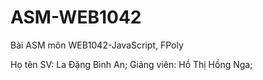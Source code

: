 # ASM-WEB1042
Bài ASM môn WEB1042-JavaScript, FPoly

Họ tên SV: La Đặng Bình An;
Giảng viên: Hồ Thị Hồng Nga;
